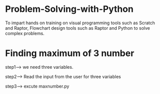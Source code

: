 # Problem-Solving-with-Python
To impart hands on training on visual programming tools such as Scratch and Raptor, Flowchart design tools such as Raptor and Python to solve complex problems.

# Finding maximum of 3 number

step1--> we need three variables.

step2--> Read the input from the user for three variables

step3--> excute maxnumber.py
